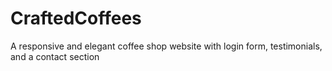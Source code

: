 # CraftedCoffees
A responsive and elegant coffee shop website with login form, testimonials, and a contact section
